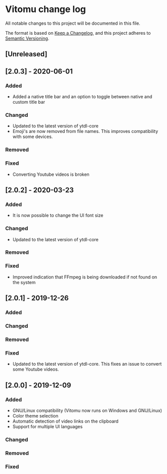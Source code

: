 # Vitomu change log

All notable changes to this project will be documented in this file.

The format is based on [Keep a Changelog](https://keepachangelog.com/en/1.0.0/),
and this project adheres to [Semantic Versioning](https://semver.org/spec/v2.0.0.html).

## [Unreleased]

## [2.0.3] - 2020-06-01
### Added 
- Added a native title bar and an option to toggle between native and custom title bar
### Changed
- Updated to the latest version of ytdl-core
- Emoji's are now removed from file names. This improves compatibility with some devices.
### Removed
### Fixed
- Converting Youtube videos is broken

## [2.0.2] - 2020-03-23
### Added 
- It is now possible to change the UI font size
### Changed
- Updated to the latest version of ytdl-core
### Removed
### Fixed
- Improved indication that FFmpeg is being downloaded if not found on the system

## [2.0.1] - 2019-12-26
### Added
### Changed
### Removed
### Fixed
- Updated to the latest version of ytdl-core. This fixes an issue to convert some Youtube videos.

## [2.0.0] - 2019-12-09
### Added
- GNU/Linux compatibility (Vitomu now runs on Windows and GNU/Linux)
- Color theme selection
- Automatic detection of video links on the clipboard
- Support for multiple UI languages
### Changed
### Removed
### Fixed